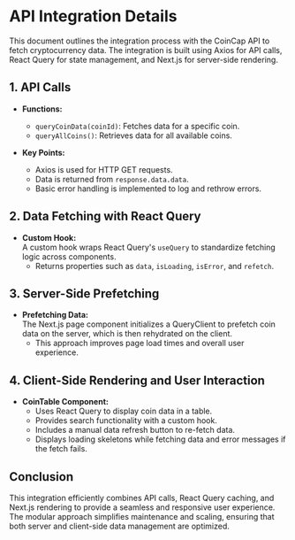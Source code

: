 # API Integration Details

This document outlines the integration process with the CoinCap API to fetch cryptocurrency data. The integration is built using Axios for API calls, React Query for state management, and Next.js for server-side rendering.

## 1. API Calls

- **Functions:**  
  - `queryCoinData(coinId)`: Fetches data for a specific coin.
  - `queryAllCoins()`: Retrieves data for all available coins.
  
- **Key Points:**  
  - Axios is used for HTTP GET requests.
  - Data is returned from `response.data.data`.
  - Basic error handling is implemented to log and rethrow errors.

## 2. Data Fetching with React Query

- **Custom Hook:**  
  A custom hook wraps React Query's `useQuery` to standardize fetching logic across components.  
  - Returns properties such as `data`, `isLoading`, `isError`, and `refetch`.

## 3. Server-Side Prefetching

- **Prefetching Data:**  
  The Next.js page component initializes a QueryClient to prefetch coin data on the server, which is then rehydrated on the client.  
  - This approach improves page load times and overall user experience.

## 4. Client-Side Rendering and User Interaction

- **CoinTable Component:**  
  - Uses React Query to display coin data in a table.
  - Provides search functionality with a custom hook.
  - Includes a manual data refresh button to re-fetch data.
  - Displays loading skeletons while fetching data and error messages if the fetch fails.

## Conclusion

This integration efficiently combines API calls, React Query caching, and Next.js rendering to provide a seamless and responsive user experience. The modular approach simplifies maintenance and scaling, ensuring that both server and client-side data management are optimized.
